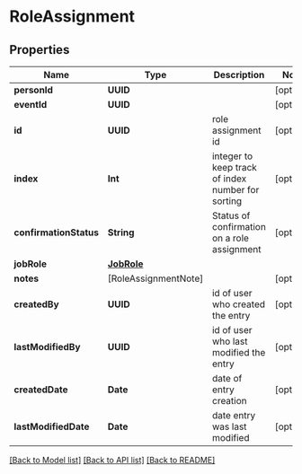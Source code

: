 # RoleAssignment

## Properties
Name | Type | Description | Notes
------------ | ------------- | ------------- | -------------
**personId** | **UUID** |  | [optional] 
**eventId** | **UUID** |  | [optional] 
**id** | **UUID** | role assignment id | [optional] 
**index** | **Int** | integer to keep track of index number for sorting | [optional] 
**confirmationStatus** | **String** | Status of confirmation on a role assignment | [optional] 
**jobRole** | [**JobRole**](JobRole.md) |  | 
**notes** | [RoleAssignmentNote] |  | [optional] 
**createdBy** | **UUID** | id of user who created the entry | [optional] 
**lastModifiedBy** | **UUID** | id of user who last modified the entry | [optional] 
**createdDate** | **Date** | date of entry creation | [optional] 
**lastModifiedDate** | **Date** | date entry was last modified | [optional] 

[[Back to Model list]](../README.md#documentation-for-models) [[Back to API list]](../README.md#documentation-for-api-endpoints) [[Back to README]](../README.md)


